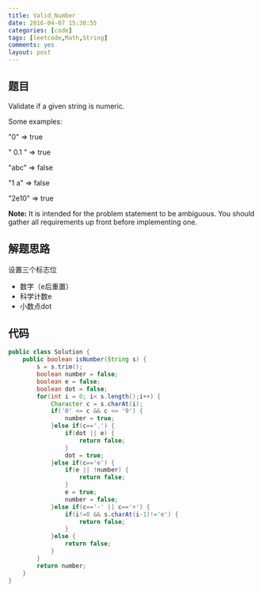 ```yaml
---
title: Valid_Number
date: 2016-04-07 15:38:55
categories: [code]
tags: [leetcode,Math,String]
comments: yes
layout: post
---
```


## 题目

Validate if a given string is numeric.

Some examples:

"0" => true

" 0.1 " => true

"abc" => false

"1 a" => false

"2e10" => true

**Note:** It is intended for the problem statement to be ambiguous. You should gather all requirements up front before implementing one.

## 解题思路

设置三个标志位

*	数字（e后重置）
*	科学计数e
*	小数点dot

## 代码

```java
public class Solution {
    public boolean isNumber(String s) {
        s = s.trim();
        boolean number = false;
        boolean e = false;
        boolean dot = false;
        for(int i = 0; i< s.length();i++) {
            Character c = s.charAt(i);
            if('0' <= c && c <= '9') {
                number = true;
            }else if(c=='.') {
                if(dot || e) {
                    return false;
                }
                dot = true;
            }else if(c=='e') {
                if(e || !number) {
                    return false;
                }
                e = true;
                number = false;
            }else if(c=='-' || c=='+') {
                if(i!=0 && s.charAt(i-1)!='e') {
                    return false;
                }
            }else {
                return false;
            }
        }
        return number;
    }
}
```